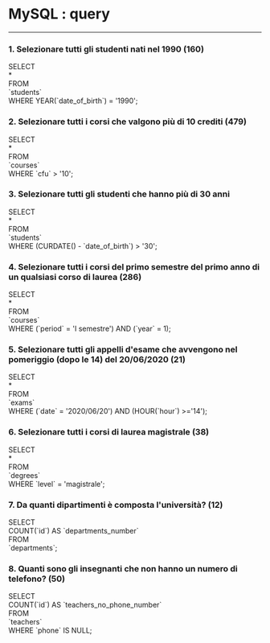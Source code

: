 # MySQL : query

---

### 1. Selezionare tutti gli studenti nati nel 1990 (160)

SELECT <br> 
    * <br>
FROM <br>
   \`students\` <br>
WHERE YEAR(\`date_of_birth\`) = '1990';

### 2. Selezionare tutti i corsi che valgono più di 10 crediti (479)

SELECT <br>
    * <br>
FROM <br>
    \`courses\` <br>
WHERE \`cfu\` > '10'; 

### 3. Selezionare tutti gli studenti che hanno più di 30 anni

SELECT <br> 
    * <br>
FROM <br>
    \`students\` <br>
WHERE (CURDATE() - \`date_of_birth\`) > '30';

### 4. Selezionare tutti i corsi del primo semestre del primo anno di un qualsiasi corso di laurea (286)

SELECT <br>
    * <br>
FROM <br>
    \`courses\` <br>
WHERE (\`period\` = 'I semestre') AND (\`year\` = 1); 

### 5. Selezionare tutti gli appelli d'esame che avvengono nel pomeriggio (dopo le 14) del 20/06/2020 (21)

SELECT <br>
    * <br>
FROM <br>
    \`exams\` <br>
WHERE (\`date\` = '2020/06/20') AND (HOUR(\`hour\`) >='14');

### 6. Selezionare tutti i corsi di laurea magistrale (38)

SELECT <br>
    * <br>
FROM <br>
    \`degrees\` <br>
WHERE \`level\` = 'magistrale';

### 7. Da quanti dipartimenti è composta l'università? (12)

SELECT <br>
    COUNT(\`id\`) AS \`departments_number\` <br>
FROM <br>
    \`departments\`;

### 8. Quanti sono gli insegnanti che non hanno un numero di telefono? (50)

SELECT <br>
    COUNT(\`id\`) AS \`teachers_no_phone_number\` <br>
FROM <br>
    \`teachers\` <br>
WHERE \`phone\` IS NULL;